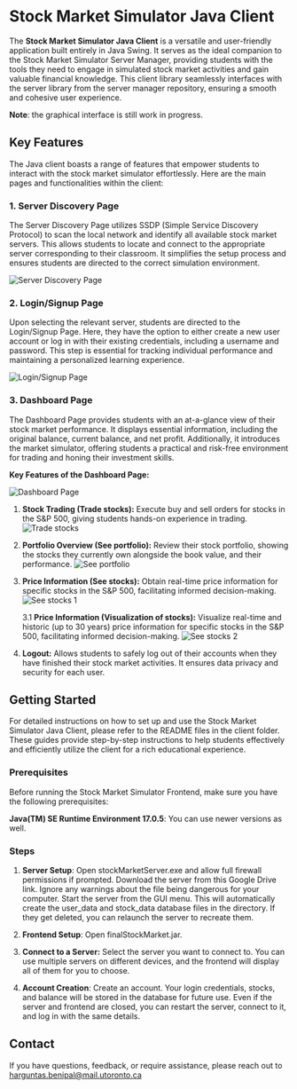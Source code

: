 # Stock Market Simulator Java Client

The **Stock Market Simulator Java Client** is a versatile and user-friendly application built entirely in Java Swing. It serves as the ideal companion to the Stock Market Simulator Server Manager, providing students with the tools they need to engage in simulated stock market activities and gain valuable financial knowledge. This client library seamlessly interfaces with the server library from the server manager repository, ensuring a smooth and cohesive user experience.

**Note**: the graphical interface is still work in progress.

## Key Features

The Java client boasts a range of features that empower students to interact with the stock market simulator effortlessly. Here are the main pages and functionalities within the client:

### 1. Server Discovery Page

The Server Discovery Page utilizes SSDP (Simple Service Discovery Protocol) to scan the local network and identify all available stock market servers. This allows students to locate and connect to the appropriate server corresponding to their classroom. It simplifies the setup process and ensures students are directed to the correct simulation environment.

![Server Discovery Page](https://i.imgur.com/ecNp2tM.png)

### 2. Login/Signup Page

Upon selecting the relevant server, students are directed to the Login/Signup Page. Here, they have the option to either create a new user account or log in with their existing credentials, including a username and password. This step is essential for tracking individual performance and maintaining a personalized learning experience.

![Login/Signup Page](https://i.imgur.com/TNnv7J8.png)

### 3. Dashboard Page

The Dashboard Page provides students with an at-a-glance view of their stock market performance. It displays essential information, including the original balance, current balance, and net profit. Additionally, it introduces the market simulator, offering students a practical and risk-free environment for trading and honing their investment skills. 

**Key Features of the Dashboard Page:**

![Dashboard Page](https://i.imgur.com/EC3ZVgJ.png)

1.  **Stock Trading (Trade stocks):** Execute buy and sell orders for stocks in the S&P 500, giving students hands-on experience in trading.
    ![Trade stocks](https://i.imgur.com/djOkxCJ.png)
    
2.  **Portfolio Overview (See portfolio):** Review their stock portfolio, showing the stocks they currently own alongside the book value, and their performance.
    ![See portfolio](https://i.imgur.com/3SL5PKo.png)
    
3.  **Price Information (See stocks):** Obtain real-time price information for specific stocks in the S&P 500, facilitating informed decision-making.
    ![See stocks 1](https://i.imgur.com/OgbD4S6.png)
    
    3.1  **Price Information (Visualization of stocks):** Visualize real-time and historic (up to 30 years) price information for specific stocks in the S&P 500, facilitating informed decision-making.
        ![See stocks 2](https://i.imgur.com/mx6GyY2.png)
    
4.  **Logout:** Allows students to safely log out of their accounts when they have finished their stock market activities. It ensures data privacy and security for each user.

## Getting Started

For detailed instructions on how to set up and use the Stock Market Simulator Java Client, please refer to the README files in the client folder. These guides provide step-by-step instructions to help students effectively and efficiently utilize the client for a rich educational experience.

### Prerequisites 
Before running the Stock Market Simulator Frontend, make sure you have the following prerequisites:

**Java(TM) SE Runtime Environment 17.0.5**: You can use newer versions as well.
 
### Steps
1. **Server Setup**: Open stockMarketServer.exe and allow full firewall permissions if prompted. Download the server from this Google Drive link. Ignore any warnings about the file being dangerous for your computer. Start the server from the GUI menu. This will automatically create the user_data and stock_data database files in the directory. If they get deleted, you can relaunch the server to recreate them.

2. **Frontend Setup**: Open finalStockMarket.jar.

3. **Connect to a Server:** Select the server you want to connect to. You can use multiple servers on different devices, and the frontend will display all of them for you to choose.
  
4. **Account Creation**: Create an account. Your login credentials, stocks, and balance will be stored in the database for future use. Even if the server and frontend are closed, you can restart the server, connect to it, and log in with the same details.
## Contact

If you have questions, feedback, or require assistance, please reach out to harguntas.benipal@mail.utoronto.ca

